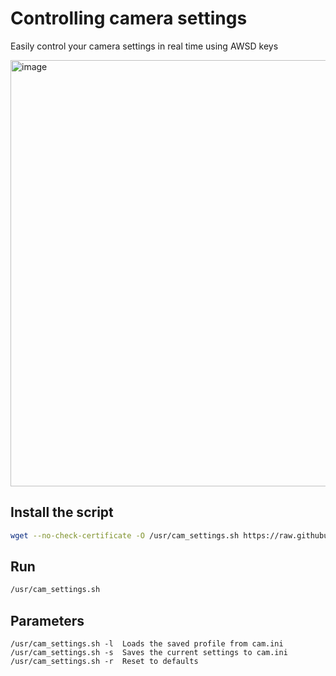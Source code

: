 # Controlling camera settings
Easily control your camera settings in real time using AWSD keys

<img width="682" alt="image" src="https://github.com/victornpb/k1S/assets/3372598/9cc1fe75-806a-481a-acd7-81cbe866bccc">


## Install the script
```sh
wget --no-check-certificate -O /usr/cam_settings.sh https://raw.githubusercontent.com/victornpb/k1S/main/camera/cam_settings.sh && chmod +x /usr/cam_settings.sh && /usr/cam_settings.sh
```

## Run 
```sh
/usr/cam_settings.sh
```

## Parameters
```
/usr/cam_settings.sh -l  Loads the saved profile from cam.ini
/usr/cam_settings.sh -s  Saves the current settings to cam.ini
/usr/cam_settings.sh -r  Reset to defaults
```

